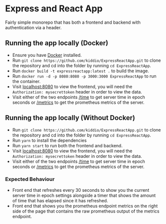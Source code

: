 # Express and React App
Fairly simple monorepo that has both a frontend and backend with authentication via a header.

## Running the app locally (Docker)
- Ensure you have [Docker](https://www.docker.com/products/docker-desktop/) installed.
- Run `git clone https://github.com/kiddio/ExpressReactApp.git` to clone the repository and cd into the folder by running `cd ExpressReactApp`.
- Run `docker build -t expressreactapp:latest .` to build the image.
- Run `docker run -d -p 8080:8080 -p 3000:3000 ExpressReactApp` to run the container.
- Visit [localhost:8080](http://localhost:8080) to view the frontend, you will need the `Authorization: mysecrettoken` header in order to view the data.
- Visit either of the two endpoints [/time](http://localhost:3000/time) to get server time in epoch seconds or [/metrics](http://localhost:3000/metrics) to get the prometheus metrics of the server.

## Running the app locally (Without Docker)
- Run `git clone https://github.com/kiddio/ExpressReactApp.git` to clone the repository and cd into the folder by running `cd ExpressReactApp`.
- Run `yarn` to install the dependencies
- Run `yarn start` to run both the frontend and backend.
- Visit [localhost:8080](http://localhost:8080) to view the frontend, you will need the `Authorization: mysecrettoken` header in order to view the data.
- Visit either of the two endpoints [/time](http://localhost:3000/time) to get server time in epoch seconds or [/metrics](http://localhost:3000/metrics) to get the prometheus metrics of the server.

### Expected Behaviour
- Front end that refreshes every 30 seconds to show you the current server time in epoch settings alongside a timer that shows the amount of time that has elapsed since it has refreshed.
- Front end that shows you the prometheus endpoint metrics on the right side of the page that contains the raw prometheus output of the metrics endpoint.